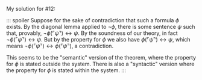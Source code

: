 My solution for #12:

::: spoiler
Suppose for the sake of contradiction that such a formula $\phi$ exists. By the diagonal lemma applied to $\neg \phi$, there is some sentence $\psi$ such that, provably, $\neg\phi(\ulcorner \psi\urcorner) \leftrightarrow \psi$. By the soundness of our theory, in fact $\neg\phi(\ulcorner \psi\urcorner) \leftrightarrow \psi$. But by the property for $\phi$ we also have $\phi(\ulcorner \psi\urcorner) \leftrightarrow \psi$, which means $\neg\phi(\ulcorner \psi\urcorner) \leftrightarrow \phi(\ulcorner \psi\urcorner)$, a contradiction.

This seems to be the "semantic" version of the theorem, where the property for $\phi$ is stated outside the system. There is also a "syntactic" version where the property for $\phi$ is stated within the system.
:::
